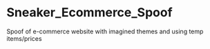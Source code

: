 # Sneaker_Ecommerce_Spoof
Spoof of e-commerce website with imagined themes and using temp items/prices
